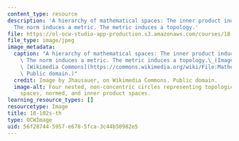 ```yaml
---
content_type: resource
description: 'A hierarchy of mathematical spaces: The inner product induces a norm.
  The norm induces a metric. The metric induces a topology.'
file: https://ol-ocw-studio-app-production.s3.amazonaws.com/courses/18-102-introduction-to-functional-analysis-spring-2021/56f287445957e6785fca3c44b50982e5_18-102s21-th.jpg
file_type: image/jpeg
image_metadata:
  caption: "A hierarchy of mathematical spaces: The inner product induces a norm.\
    \ The norm induces a metric. The metric induces a topology.\_(Image by Jhausauer,on\
    \ [Wikimedia Commons](https://commons.wikimedia.org/wiki/File:Mathematical_Spaces.png).\
    \ Public domain.)"
  credit: Image by Jhausauer, on Wikimedia Commons. Public domain.
  image-alt: Four nested, non-concentric circles representing topological space, metric
    spaces, normed, and inner product spaces.
learning_resource_types: []
resourcetype: Image
title: 18-102s-th
type: OCWImage
uid: 56f28744-5957-e678-5fca-3c44b50982e5
---
```

